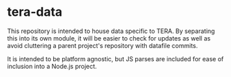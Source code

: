 # tera-data

This repository is intended to house data specific to TERA. By separating this
into its own module, it will be easier to check for updates as well as avoid
cluttering a parent project's repository with datafile commits.

It is intended to be platform agnostic, but JS parses are included for ease of
inclusion into a Node.js project.

